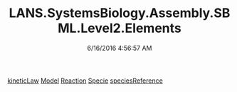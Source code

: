﻿---
title: LANS.SystemsBiology.Assembly.SBML.Level2.Elements
date: 6/16/2016 4:56:57 AM
---

[kineticLaw](T-LANS.SystemsBiology.Assembly.SBML.Level2.Elements.kineticLaw.html)
[Model](T-LANS.SystemsBiology.Assembly.SBML.Level2.Elements.Model.html)
[Reaction](T-LANS.SystemsBiology.Assembly.SBML.Level2.Elements.Reaction.html)
[Specie](T-LANS.SystemsBiology.Assembly.SBML.Level2.Elements.Specie.html)
[speciesReference](T-LANS.SystemsBiology.Assembly.SBML.Level2.Elements.speciesReference.html)
